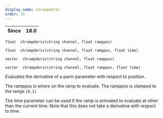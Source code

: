 ```yaml
---
display_name: chrampderiv
order: 15
---
```

| Since | 18.0 |
| --- | --- |

`float  chrampderiv(string channel, float ramppos)`

`float  chrampderiv(string channel, float ramppos, float time)`

`vector  chrampderiv(string channel, float ramppos)`

`vector  chrampderiv(string channel, float ramppos, float time)`

Evaluates the derivative of a parm parameter with respect to position.

The ramppos is where on the ramp to evaluate. The ramppos is clamped to the range `[0,1]`

The time parameter can be used if the ramp is animated to evaluate
at other than the current time.
Note that this does not take a derivative with respect to time.
